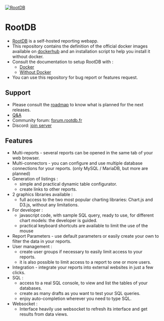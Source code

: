 
[![RootDB](https://www.rootdb.fr/assets/logo_name_blue_500x250.png)]()

# RootDB

* [RootDB](https://www.rootdb.fr) is a self-hosted reporting webapp.
* This repository contains the definition of the official docker images available on [dockerhub](https://hub.docker.com/r/atomicwebsas/rootdb) and an installation script to help you install it without docker.
* Consult the documentation to setup RootDB with :
  * [Docker](https://documentation.rootdb.fr/install/install_with_docker.html) 
  * [Without Docker](https://documentation.rootdb.fr/install/install_without_docker.html) 
* You can use this repository for bug report or features request.

## Support
* Please consult the [roadmap](https://forum.rootdb.fr/d/6-roadmap) to know what is planned for the next releases.
* [Q&A](https://www.rootdb.fr/faqs)
* Community forum: [forum.rootdb.fr](https://forum.rootdb.fr)
* Discord: [join server](https://discord.gg/guKvGJAqZm)

## Features

- Multi-reports - several reports can be opened in the same tab of your web browser.
- Multi-connectors - you can configure and use multiple database connections for your reports. (only MySQL / MariaDB, but more are planned)
- Generation of listings :
    - simple and practical dynamic table configurator.
    - create links to other reports.
- 2 graphics libraries available :
  - full access to the two most popular charting libraries: Chart.js and D3.js, without any limitations.
- For developer :
  - javascript code, with sample SQL query, ready to use, for different chart models: the developer is guided.
  - practical keyboard shortcuts are available to limit the use of the mouse
- Report Parameters - use default parameters or easily create your own to filter the data in your reports.
- User management :
  - create user groups if necessary to easily limit access to your reports.
  - it is also possible to limit access to a report to one or more users.
- Integration - integrate your reports into external websites in just a few clicks.
- SQL :
  - access to a real SQL console, to view and list the tables of your databases.
  - create as many drafts as you want to test your SQL queries.
  - enjoy auto-completion wherever you need to type SQL.
- Websocket :
  - Interface heavily use websocket to refresh its interface and get results from data views.  





